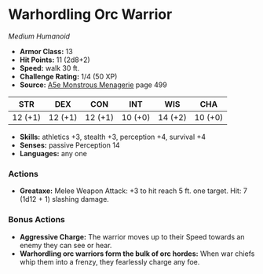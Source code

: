 # Warhordling Orc Warrior

*Medium* *Humanoid*

- **Armor Class:** 13
- **Hit Points:** 11 (2d8+2)
- **Speed:** walk 30 ft.
- **Challenge Rating:** 1/4 (50 XP)
- **Source:** [A5e Monstrous Menagerie](https://enpublishingrpg.com/products/level-up-monstrous-menagerie-a5e) page 499

| STR | DEX | CON | INT | WIS | CHA |
| --- | --- | --- | --- | --- | --- |
| 12 (+1) | 12 (+1) | 12 (+1) | 10 (+0) | 14 (+2) | 10 (+0) |

- **Skills:** athletics +3, stealth +3, perception +4, survival +4
- **Senses:** passive Perception 14
- **Languages:** any one
### Actions
- **Greataxe:** Melee Weapon Attack: +3 to hit  reach 5 ft.  one target. Hit: 7 (1d12 + 1) slashing damage.
### Bonus Actions
- **Aggressive Charge:** The warrior moves up to their Speed towards an enemy they can see or hear.
- **Warhordling orc warriors form the bulk of orc hordes:** When war chiefs whip them into a frenzy, they fearlessly charge any foe.


